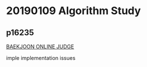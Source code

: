 # 20190109 Algorithm Study

## p16235

[BAEKJOON ONLINE JUDGE](https://www.acmicpc.net/problem/16235)

imple implementation issues

